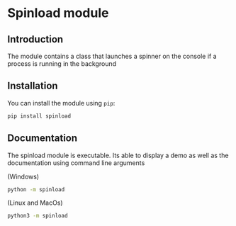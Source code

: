 # Spinload module

## Introduction

The module contains a class that launches a spinner on the console if a process is running in the background

## Installation

You can install the module using `pip`:

```bash
pip install spinload
```

## Documentation

The spinload module is executable.
Its able to display a demo as well as the documentation using command line arguments

(Windows)
```bash
python -m spinload
```
(Linux and MacOs)
```bash
python3 -m spinload
```
